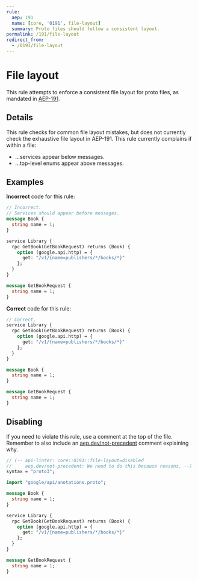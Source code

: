 ```yaml
---
rule:
  aep: 191
  name: [core, '0191', file-layout]
  summary: Proto files should follow a consistent layout.
permalink: /191/file-layout
redirect_from:
  - /0191/file-layout
---
```


# File layout

This rule attempts to enforce a consistent file layout for proto files, as
mandated in [AEP-191][].

## Details

This rule checks for common file layout mistakes, but does not currently check
the exhaustive file layout in AEP-191. This rule currently complains if within a
file:

- ...services appear below messages.
- ...top-level enums appear above messages.

## Examples

**Incorrect** code for this rule:

```proto
// Incorrect.
// Services should appear before messages.
message Book {
  string name = 1;
}

service Library {
  rpc GetBook(GetBookRequest) returns (Book) {
    option (google.api.http) = {
      get: "/v1/{name=publishers/*/books/*}"
    };
  }
}

message GetBookRequest {
  string name = 1;
}
```

**Correct** code for this rule:

```proto
// Correct.
service Library {
  rpc GetBook(GetBookRequest) returns (Book) {
    option (google.api.http) = {
      get: "/v1/{name=publishers/*/books/*}"
    };
  }
}

message Book {
  string name = 1;
}

message GetBookRequest {
  string name = 1;
}
```

## Disabling

If you need to violate this rule, use a comment at the top of the file.
Remember to also include an [aep.dev/not-precedent][] comment explaining why.

```proto
// (-- api-linter: core::0191::file-layout=disabled
//     aep.dev/not-precedent: We need to do this because reasons. --)
syntax = "proto3";

import "google/api/anotations.proto";

message Book {
  string name = 1;
}

service Library {
  rpc GetBook(GetBookRequest) returns (Book) {
    option (google.api.http) = {
      get: "/v1/{name=publishers/*/books/*}"
    };
  }
}

message GetBookRequest {
  string name = 1;
}
```

[aep-191]: https://aep.dev/191
[aep.dev/not-precedent]: https://aep.dev/not-precedent
